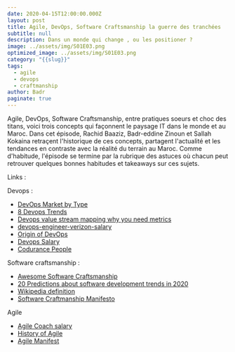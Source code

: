 ```yaml
---
date: 2020-04-15T12:00:00.000Z
layout: post
title: Agile, DevOps, Software Craftsmanship la guerre des tranchées
subtitle: null
description: Dans un monde qui change , ou les positioner ?
image: ../assets/img/S01E03.png
optimized_image: ../assets/img/S01E03.png
category: "{{slug}}"
tags:
  - agile
  - devops
  - craftmanship
author: Badr
paginate: true
---
```

Agile, DevOps, Software Craftsmanship, entre pratiques soeurs et choc des titans, voici trois concepts qui façonnent le paysage IT dans le monde et au Maroc. Dans cet épisode, Rachid Baaziz, Badr-eddine Zinoun et Sallah Kokaina retraçent l'historique de ces concepts, partagent l'actualité et les tendances en contraste avec la réalité du terrain au Maroc. Comme d'habitude, l'épisode se termine par la rubrique des astuces où chacun peut retrouver quelques bonnes habitudes et takeaways sur ces sujets.

Links :

Devops :  

*   [DevOps Market by Type](https://www.marketsandmarkets.com/Market-Reports/devops-824.html?gclid=Cj0KCQjwjoH0BRD6ARIsAEWO9DuXtsPDAsoIKJwcEPinfF3_PoMfkkKmie7CdaKZ4SmwdsYmFb30slgaAtA_EALw_wcB)
*   [8 Devops Trends](https://dzone.com/articles/8-devops-trends-to-know-in-2020)
*   [Devops value stream mapping why you need metrics](https://techbeacon.com/devops/devops-value-stream-mapping-why-you-need-metrics)
*   [devops-engineer-verizon-salary](https://www.glassdoor.com/Salaries/devops-engineer-verizon-salary-SRCH_KO0,15_KE16,23.htm)
*   [Origin of DevOps](https://bugwolf.com/blog/the-origin-of-devops)
*   [Devops Salary](https://www.glassdoor.com/Salaries/devops-engineer-verizon-salary-SRCH_KO0,15_KE16,23.htm)
*   [Codurance People]( https://codurance.com/about-us/our-people/)

Software craftsmanship : 

*   [Awesome Software Craftsmanship](https://github.com/benas/awesome-software-craftsmanship/blob/master/README.md)
*   [20 Predictions about software development trends in 2020](https://towardsdatascience.com/20-predictions-about-software-development-trends-in-2020-afb8b110d9a0)
*   [Wikipedia definition](https://en.wikipedia.org/wiki/Software_craftsmanship)
*   [Software Craftmanship Manifesto](https://manifesto.softwarecraftsmanship.org)

Agile 

*   [Agile Coach salary](https://www.payscale.com/research/US/Job=Agile_Coach/Salary)
*   [History of Agile](https://study.com/academy/lesson/the-history-of-agile.html)
*   [Agile Manifest](http://agilemanifesto.org)
